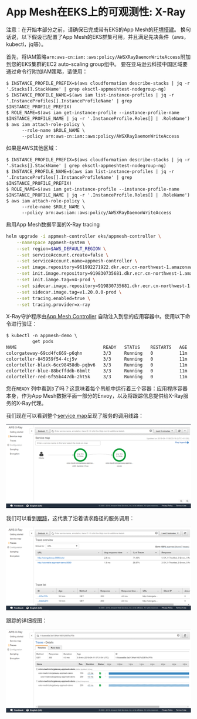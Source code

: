 # App Mesh在EKS上的可观测性: X-Ray

注意：在开始本部分之前，请确保已完成带有EKS的App Mesh的[环境搭建](base.md)。 换句话说，以下假设已配置了App Mesh的EKS群集可用，并且满足先决条件（aws，kubectl，jq等）。

首先，将IAM策略`arn:aws-cn:iam::aws:policy/AWSXRayDaemonWriteAccess`附加到您的EKS集群的EC2 auto-scaling group组中。
要在亚马逊云科技中国区域要通过命令行附加IAM策略，请使用：
```
$ INSTANCE_PROFILE_PREFIX=$(aws cloudformation describe-stacks | jq -r '.Stacks[].StackName' | grep eksctl-appmeshtest-nodegroup-ng)
$ INSTANCE_PROFILE_NAME=$(aws iam list-instance-profiles | jq -r '.InstanceProfiles[].InstanceProfileName' | grep $INSTANCE_PROFILE_PREFIX)
$ ROLE_NAME=$(aws iam get-instance-profile --instance-profile-name $INSTANCE_PROFILE_NAME | jq -r '.InstanceProfile.Roles[] | .RoleName')
$ aws iam attach-role-policy \
      --role-name $ROLE_NAME \
      --policy arn:aws-cn:iam::aws:policy/AWSXRayDaemonWriteAccess
```

如果是AWS其他区域：
```
$ INSTANCE_PROFILE_PREFIX=$(aws cloudformation describe-stacks | jq -r '.Stacks[].StackName' | grep eksctl-appmeshtest-nodegroup-ng)
$ INSTANCE_PROFILE_NAME=$(aws iam list-instance-profiles | jq -r '.InstanceProfiles[].InstanceProfileName' | grep $INSTANCE_PROFILE_PREFIX)
$ ROLE_NAME=$(aws iam get-instance-profile --instance-profile-name $INSTANCE_PROFILE_NAME | jq -r '.InstanceProfile.Roles[] | .RoleName')
$ aws iam attach-role-policy \
      --role-name $ROLE_NAME \
      --policy arn:aws:iam::aws:policy/AWSXRayDaemonWriteAccess
```

启用App Mesh数据平面的X-Ray tracing

```sh
helm upgrade -i appmesh-controller eks/appmesh-controller \
    --namespace appmesh-system \
    --set region=$AWS_DEFAULT_REGION \
    --set serviceAccount.create=false \
    --set serviceAccount.name=appmesh-controller \
    --set image.repository=961992271922.dkr.ecr.cn-northwest-1.amazonaws.com.cn/amazon/appmesh-controller \
    --set init.image.repository=919830735681.dkr.ecr.cn-northwest-1.amazonaws.com.cn/aws-appmesh-proxy-route-manager \
    --set init.iamge.tag=v4-prod \
    --set sidecar.image.repository=919830735681.dkr.ecr.cn-northwest-1.amazonaws.com.cn/aws-appmesh-envoy \
    --set sidecar.image.tag=v1.20.0.0-prod \
    --set tracing.enabled=true \
    --set tracing.provider=x-ray
```

X-Ray守护程序由[App Mesh Controller](https://github.com/aws/aws-app-mesh-controller-for-k8s) 自动注入到您的应用容器中。使用以下命令进行验证：

```
$ kubectl -n appmesh-demo \
          get pods
NAME                                 READY   STATUS    RESTARTS   AGE
colorgateway-69cd4fc669-p6qhn        3/3     Running   0          11m
colorteller-845959f54-4cj5v          3/3     Running   0          11m
colorteller-black-6cc98458db-pqbv6   3/3     Running   0          11m
colorteller-blue-88bcffddb-6bmlt     3/3     Running   0          11m
colorteller-red-6f55b447db-2ht5k     3/3     Running   0          11m
```

您在`READY` 列中看到`3`了吗？这意味着每个吊舱中运行着三个容器：应用程序容器本身，作为App Mesh数据平面一部分的Envoy，以及将跟踪信息提供给X-Ray服务的X-Ray代理。

我们现在可以看到整个[service map](https://docs.aws.amazon.com/xray/latest/devguide/xray-console.html#xray-console-servicemap)呈现了服务的调用线路：

![X-Ray console: service map view](xray-service-map.png)

我们可以看到[跟踪](https://docs.aws.amazon.com/xray/latest/devguide/xray-concepts.html#xray-concepts-traces)，这代表了沿着请求路径的服务调用：

![X-Ray console: traces overview](xray-traces-0.png)

跟踪的详细视图：

![X-Ray console: traces detailed view](xray-traces-1.png)
